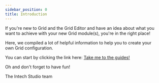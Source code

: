 ```yaml
---
sidebar_position: 0
title: Introduction
---
```


If you're new to Grid and the Grid Editor and have an idea about what you want to achieve with your new Grid module(s), you're in the right place!

Here, we compiled a lot of helpful information to help you to create your own Grid configuration.

You can start by clicking the link here: [Take me to the guides!](../guides/introduction)

Oh and don't forget to have fun!

The Intech Studio team
